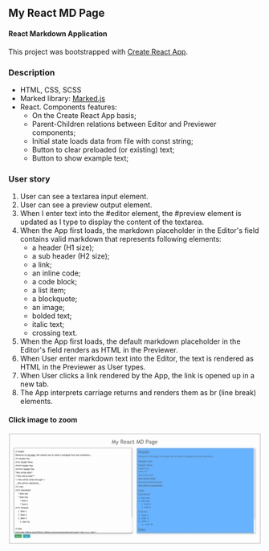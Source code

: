 ## My React MD Page
#### React Markdown Application

This project was bootstrapped with [Create React App](https://github.com/facebookincubator/create-react-app).

### Description

* HTML, CSS, SCSS
* Marked library: [Marked.js](https://cdnjs.com/libraries/marked)
* React. Components features:
     * On the Create React App basis;
     * Parent-Children relations between Editor and Previewer components;
     * Initial state loads data from file with const string;
     * Button to clear preloaded (or existing) text;
     * Button to show example text;

### User story
1.  User can see a textarea input element.
1.  User can see a preview output element.
1.  When I enter text into the #editor element, the #preview element is updated as I type to display the content of the textarea.
1.  When the App first loads, the markdown placeholder in the Editor's field  contains valid markdown that represents following elements:
    * a header (H1 size);
    * a sub header (H2 size);
    * a link;
    * an inline code;
    * a code block;
    * a list item;
    * a blockquote;
    * an image;
    * bolded text;
    * italic text;
    * crossing text.    
1.  When the App first loads, the default markdown placeholder in the Editor's field renders as HTML in the Previewer.
1.  When User enter markdown text into the Editor, the text is rendered as HTML in the Previewer as User types.
1.  When User clicks a link rendered by the App, the link is opened up in a new tab.
1.  The App interprets carriage returns and renders them as br (line break) elements.

####    Click image to zoom
![Jest watch mode](https://raw.githubusercontent.com/vickochetkov/my-md-page/master/img/11.gif)
